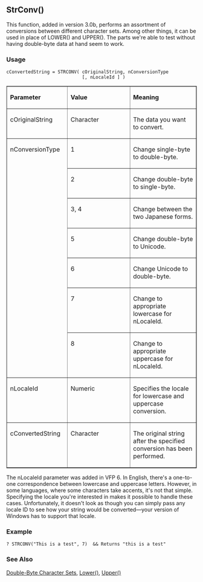 ## StrConv()

This function, added in version 3.0b, performs an assortment of conversions between different character sets. Among other things, it can be used in place of LOWER() and UPPER(). The parts we're able to test without having double-byte data at hand seem to work. 

### Usage

```foxpro
cConvertedString = STRCONV( cOriginalString, nConversionType
                            [, nLocaleId ] )
```
<table border cellspacing=0 cellpadding=0 width=100%>
<tr>
  <td width=32% valign=top>
  <p><b>Parameter</b></p>
  </td>
  <td width=23% valign=top>
  <p><b>Value</b></p>
  </td>
  <td width=45% valign=top>
  <p><b>Meaning</b></p>
  </td>
 </tr>
<tr>
  <td width=32% valign=top>
  <p>cOriginalString</p>
  </td>
  <td width=23% valign=top>
  <p>Character</p>
  </td>
  <td width=45% valign=top>
  <p>The data you want to convert.</p>
  </td>
 </tr>
<tr>
  <td width=32% rowspan=7 valign=top>
  <p>nConversionType</p>
  </td>
  <td width=23% valign=top>
  <p>1</p>
  </td>
  <td width=45% valign=top>
  <p>Change single-byte to double-byte.</p>
  </td>
 </tr>
<tr>
  <td width=33% valign=top>
  <p>2</p>
  </td>
  <td width=67% valign=top>
  <p>Change double-byte to single-byte.</p>
  </td>
 </tr>
<tr>
  <td width=33% valign=top>
  <p>3, 4</p>
  </td>
  <td width=67% valign=top>
  <p>Change between the two Japanese forms.</p>
  </td>
 </tr>
<tr>
  <td width=33% valign=top>
  <p>5</p>
  </td>
  <td width=67% valign=top>
  <p>Change double-byte to Unicode.</p>
  </td>
 </tr>
<tr>
  <td width=33% valign=top>
  <p>6</p>
  </td>
  <td width=67% valign=top>
  <p>Change Unicode to double-byte.</p>
  </td>
 </tr>
<tr>
  <td width=33% valign=top>
  <p>7</p>
  </td>
  <td width=67% valign=top>
  <p>Change to appropriate lowercase for nLocaleId.</p>
  </td>
 </tr>
<tr>
  <td width=33% valign=top>
  <p>8</p>
  </td>
  <td width=67% valign=top>
  <p>Change to appropriate uppercase for nLocaleId.</p>
  </td>
 </tr>
<tr>
  <td width=32% valign=top>
  <p>nLocaleId</p>
  </td>
  <td width=23% valign=top>
  <p>Numeric</p>
  </td>
  <td width=45% valign=top>
  <p>Specifies the locale for lowercase and uppercase conversion.</p>
  </td>
 </tr>
<tr>
  <td width=32% valign=top>
  <p>cConvertedString</p>
  </td>
  <td width=23% valign=top>
  <p>Character</p>
  </td>
  <td width=45% valign=top>
  <p>The original string after the specified conversion has been performed. </p>
  </td>
 </tr>
</table>

The nLocaleId parameter was added in VFP 6. In English, there's a one-to-one correspondence between lowercase and uppercase letters. However, in some languages, where some characters take accents, it's not that simple. Specifying the locale you're interested in makes it possible to handle these cases. Unfortunately, it doesn't look as though you can simply pass any locale ID to see how your string would be converted&mdash;your version of Windows has to support that locale.

### Example

```foxpro
? STRCONV("This is a test", 7)  && Returns "this is a test"
```
### See Also

[Double-Byte Character Sets](s4g665.md), [Lower()](s4g017.md), [Upper()](s4g017.md)